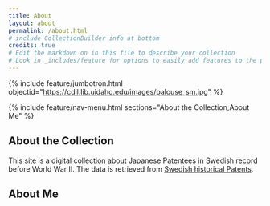 ```yaml
---
title: About
layout: about
permalink: /about.html
# include CollectionBuilder info at bottom
credits: true
# Edit the markdown on in this file to describe your collection
# Look in _includes/feature for options to easily add features to the page
---
```


{% include feature/jumbotron.html objectid="https://cdil.lib.uidaho.edu/images/palouse_sm.jpg" %}

{% include feature/nav-menu.html sections="About the Collection;About Me" %}

## About the Collection

This site is a digital collection about Japanese Patentees in Swedish record before World War II. The data is retrieved from [Swedish historical Patents](https://svenskahistoriskapatent.se/EN/).

## About Me

